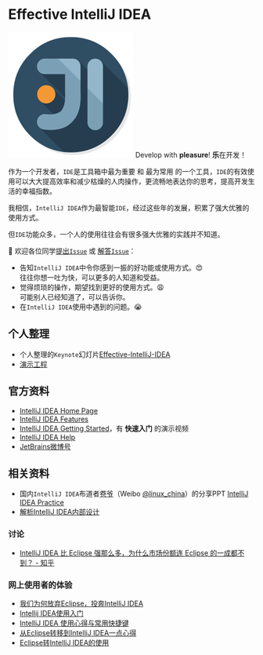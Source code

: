 Effective IntelliJ IDEA
============================================

![](resources/Intellij-Idea.png) Develop with **pleasure**! **乐**在开发！

作为一个开发者，`IDE`是工具箱中最为重要 和 最为常用 的一个工具，`IDE`的有效使用可以大大提高效率和减少枯燥的人肉操作，更流畅地表达你的思考，提高开发生活的幸福指数。

我相信，`IntelliJ IDEA`作为最智能`IDE`，经过这些年的发展，积累了强大优雅的使用方式。

但`IDE`功能众多，一个人的使用往往会有很多强大优雅的实践并不知道。

:clap: 欢迎各位同学[提出`Issue`](https://github.com/quickhack/Effective-IntelliJ-IDEA/issues) 或 [解答`Issue`](https://github.com/quickhack/Effective-IntelliJ-IDEA/issues)：

- 告知`IntelliJ IDEA`中令你感到一振的好功能或使用方式。:heart_eyes:  
	往往你想一吐为快，可以更多的人知道和受益。
- 觉得烦琐的操作，期望找到更好的使用方式。:weary:  
	可能别人已经知道了，可以告诉你。
- 在`IntelliJ IDEA`使用中遇到的问题。:sob:

个人整理
------------------

- 个人整理的`Keynote`幻灯片[Effective-IntelliJ-IDEA](Effective-IntelliJ-IDEA.key)
- [演示工程](demo-project)

官方资料
-------------------

- [IntelliJ IDEA Home Page](https://www.jetbrains.com/idea/)
- [IntelliJ IDEA Features](https://www.jetbrains.com/idea/features/)
- [IntelliJ IDEA Getting Started](https://www.jetbrains.com/idea/documentation/)，有 **快速入门** 的演示视频  
- [IntelliJ IDEA Help](https://www.jetbrains.com/idea/help/intellij-idea.html)
- [JetBrains微博号](http://weibo.com/u/3220313942)

​相关资料
------------------

- 国内`IntelliJ IDEA`布道者[卷爷](https://github.com/linux-china)（Weibo [@linux_china](http://weibo.com/linux2china)）的分享PPT [IntelliJ IDEA Practice](resources/IntelliJ-IDEA-Practice.ppt)
- [解析IntelliJ IDEA内部设计](http://www.importnew.com/14260.html)

### 讨论

- [IntelliJ IDEA 比 Eclipse 强那么多，为什么市场份额连 Eclipse 的一成都不到？ - 知乎](http://www.zhihu.com/question/20450079)

### 网上使用者的体验

- [我们为何放弃Eclipse，投奔IntelliJ IDEA](http://www.infoq.com/cn/news/2013/11/why-drop-eclipse-use-intellij)
- [Intellij IDEA使用入门](http://blog.csdn.net/lcore/article/details/8957728)
- [IntelliJ IDEA 使用心得与常用快捷键](http://www.blogjava.net/rockblue1988/archive/2014/10/24/418994.html)
- [从Eclipse转移到IntelliJ IDEA一点心得](http://www.ituring.com.cn/article/37792)
- [Eclipse转IntelliJ IDEA的使用](http://intheway.blog.51cto.com/6210097/1301020)
